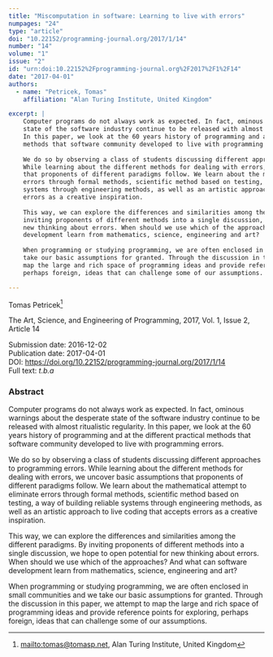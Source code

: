 ```yaml
---
title: "Miscomputation in software: Learning to live with errors"
numpages: "24"
type: "article"
doi: "10.22152/programming-journal.org/2017/1/14"
number: "14"
volume: "1"
issue: "2"
id: "urn:doi:10.22152%2Fprogramming-journal.org%2F2017%2F1%2F14"
date: "2017-04-01"
authors: 
  - name: "Petricek, Tomas"
    affiliation: "Alan Turing Institute, United Kingdom"

excerpt: |
    Computer programs do not always work as expected. In fact, ominous warnings about the desperate 
    state of the software industry continue to be released with almost ritualistic regularity.
    In this paper, we look at the 60 years history of programming and at the different practical 
    methods that software community developed to live with programming errors.
    
    We do so by observing a class of students discussing different approaches to programming errors.
    While learning about the different methods for dealing with errors, we uncover basic assumptions
    that proponents of different paradigms follow. We learn about the mathematical attempt to eliminate 
    errors through formal methods, scientific method based on testing, a way of building reliable
    systems through engineering methods, as well as an artistic approach to live coding that accepts 
    errors as a creative inspiration.
    
    This way, we can explore the differences and similarities among the different paradigms. By 
    inviting proponents of different methods into a single discussion, we hope to open potential for
    new thinking about errors. When should we use which of the approaches? And what can software 
    development learn from mathematics, science, engineering and art? 
    
    When programming or studying programming, we are often enclosed in small communities and we
    take our basic assumptions for granted. Through the discussion in this paper, we attempt to 
    map the large and rich space of programming ideas and provide reference points for exploring,
    perhaps foreign, ideas that can challenge some of our assumptions.

---
```

Tomas Petricek[^1]

The Art, Science, and Engineering of Programming, 2017, Vol. 1, Issue 2, Article 14

Submission date: 2016-12-02  
Publication date: 2017-04-01  
DOI: <https://doi.org/10.22152/programming-journal.org/2017/1/14>  
Full text: *t.b.a*  


### Abstract
Computer programs do not always work as expected. In fact, ominous warnings about the desperate 
state of the software industry continue to be released with almost ritualistic regularity.
In this paper, we look at the 60 years history of programming and at the different practical 
methods that software community developed to live with programming errors.

We do so by observing a class of students discussing different approaches to programming errors.
While learning about the different methods for dealing with errors, we uncover basic assumptions
that proponents of different paradigms follow. We learn about the mathematical attempt to eliminate 
errors through formal methods, scientific method based on testing, a way of building reliable
systems through engineering methods, as well as an artistic approach to live coding that accepts 
errors as a creative inspiration.

This way, we can explore the differences and similarities among the different paradigms. By 
inviting proponents of different methods into a single discussion, we hope to open potential for
new thinking about errors. When should we use which of the approaches? And what can software 
development learn from mathematics, science, engineering and art? 

When programming or studying programming, we are often enclosed in small communities and we
take our basic assumptions for granted. Through the discussion in this paper, we attempt to 
map the large and rich space of programming ideas and provide reference points for exploring,
perhaps foreign, ideas that can challenge some of our assumptions.


[^1]: <mailto:tomas@tomasp.net>, Alan Turing Institute, United Kingdom

